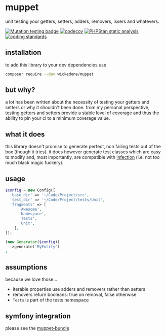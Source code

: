 # muppet
unit testing your getters, setters, adders, removers, issers and whatevers.

[![Mutation testing badge](https://img.shields.io/endpoint?style=flat&url=https%3A%2F%2Fbadge-api.stryker-mutator.io%2Fgithub.com%2FwickedOne%2Fmuppet%2Fmaster)](https://dashboard.stryker-mutator.io/reports/github.com/wickedOne/muppet/master)
[![codecov](https://codecov.io/gh/wickedOne/muppet/branch/master/graph/badge.svg)](https://codecov.io/gh/solrphp/solarium-bundle)
[![PHPStan static analysis](https://github.com/wickedOne/muppet/actions/workflows/phpstan.yml/badge.svg)](https://github.com/solrphp/solarium-bundle/actions/workflows/phpstan.yml)
[![coding standards](https://github.com/wickedOne/muppet/actions/workflows/coding-standards.yml/badge.svg)](https://github.com/solrphp/solarium-bundle/actions/workflows/coding-standards.yml)

## installation
to add this library to your dev dependencies use
```bash
composer require --dev wickedone/muppet
```

## but why?
a lot has been written about the necessity of testing your getters and setters or why it shouldn't been done.
from my personal perspective, testing getters and setters provide a stable level of coverage
and thus the ability to pin your ci to a minimum coverage value.

## what it does
this library doesn't promise to generate perfect, non failing tests out of the box (though it tries).
it does however generate test classes which are easy to modify and, most importantly, are compatible with [infection](https://infection.github.io/guide/) (i.e. not too much black magic fuckery).

## usage
```php
$config = new Config([
  'base_dir' => '~/Code/Project/src',
  'test_dir' => '~/Code/Project/tests/Unit',
  'fragments' => [
      'Awesome',
      'Namespace',
      'Tests',
      'Unit',
    ],
]);

(new Generator($config))
  ->generate('MyEntity')
;
```

## assumptions
because we love those...

- iterable properties use adders and removers rather than setters
- removers return booleans: true on removal, false otherwise
- ``Tests`` is part of the tests namespace

## symfony integration
please see the [muppet-bundle](https://github.com/wickedOne/muppet-bundle)